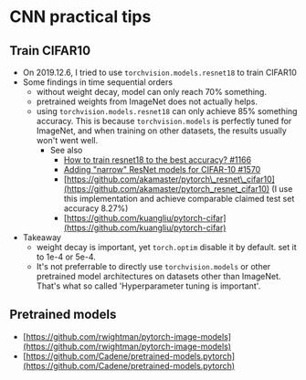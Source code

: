 # CNN practical tips

## Train CIFAR10

* On 2019.12.6, I tried to use `torchvision.models.resnet18` to train CIFAR10
* Some findings in time sequential orders
  * without weight decay, model can only reach 70% something.
  * pretrained weights from ImageNet does not actually helps.
  * using `torchvision.models.resnet18` can only achieve 85% something accuracy. This is because `torchvision.models` is perfectly tuned for ImageNet, and when training on other datasets, the results usually won't went well.
    * See also
      * [How to train resnet18 to the best accuracy? \#1166](https://github.com/pytorch/vision/issues/1166)
      * [Adding "narrow" ResNet models for CIFAR-10 \#1570](https://github.com/pytorch/vision/issues/1570)
      * [https://github.com/akamaster/pytorch\_resnet\_cifar10](https://github.com/akamaster/pytorch_resnet_cifar10) \(I use this implementation and achieve comparable claimed test set accuracy 8.27%\)
      * [https://github.com/kuangliu/pytorch-cifar](https://github.com/kuangliu/pytorch-cifar)
* Takeaway
  * weight decay is important, yet `torch.optim` disable it by default. set it to 1e-4 or 5e-4.
  * It's not preferrable to directly use `torchvision.models` or other pretrained model architectures on datasets other than ImageNet. That's what so called 'Hyperparameter tuning is important'.

## Pretrained models

* [https://github.com/rwightman/pytorch-image-models](https://github.com/rwightman/pytorch-image-models)
* [https://github.com/Cadene/pretrained-models.pytorch](https://github.com/Cadene/pretrained-models.pytorch)

